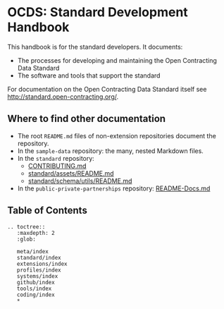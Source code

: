# OCDS: Standard Development Handbook

This handbook is for the standard developers. It documents:

* The processes for developing and maintaining the Open Contracting Data Standard
* The software and tools that support the standard

For documentation on the Open Contracting Data Standard itself see <http://standard.open-contracting.org/>.

## Where to find other documentation

* The root `README.md` files of non-extension repositories document the repository.
* In the `sample-data` repository: the many, nested Markdown files.
* In the `standard` repository:
  * [CONTRIBUTING.md](https://github.com/open-contracting/standard/blob/HEAD/CONTRIBUTING.md)
  * [standard/assets/README.md](https://github.com/open-contracting/standard/blob/HEAD/standard/assets/README.md)
  * [standard/schema/utils/README.md](https://github.com/open-contracting/standard/blob/HEAD/standard/schema/utils/README.md)
* In the `public-private-partnerships` repository: [README-Docs.md](https://github.com/open-contracting/public-private-partnerships/blob/master/README-Docs.md)

## Table of Contents

```eval_rst
.. toctree::
   :maxdepth: 2
   :glob:

   meta/index
   standard/index
   extensions/index
   profiles/index
   systems/index
   github/index
   tools/index
   coding/index
   *

```
